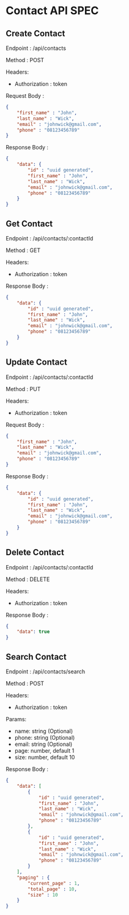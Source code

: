 # Contact API SPEC

## Create Contact
Endpoint : /api/contacts

Method :  POST

Headers: 
- Authorization : token

Request Body : 

```json
{
	"first_name" : "John",
	"last_name" : "Wick",
	"email" : "johnwick@gmail.com",
	"phone" : "08123456789"
}
```

Response Body : 

```json
{
	"data": {
		"id" : "uuid generated",
		"first_name" : "John",
		"last_name" : "Wick",
		"email" : "johnwick@gmail.com",
		"phone" : "08123456789"
	} 
}
```

## Get Contact
Endpoint : /api/contacts/:contactId

Method :  GET

Headers: 
- Authorization : token

Response Body : 

```json
{
	"data": {
		"id" : "uuid generated",
		"first_name" : "John",
		"last_name" : "Wick",
		"email" : "johnwick@gmail.com",
		"phone" : "08123456789"
	} 
}
```

## Update Contact
Endpoint : /api/contacts/:contactId

Method :  PUT

Headers: 
- Authorization : token

Request Body : 

```json
{
	"first_name" : "John",
	"last_name" : "Wick",
	"email" : "johnwick@gmail.com",
	"phone" : "08123456789"
}
```

Response Body : 

```json
{
	"data": {
		"id" : "uuid generated",
		"first_name" : "John",
		"last_name" : "Wick",
		"email" : "johnwick@gmail.com",
		"phone" : "08123456789"
	} 
}
```

## Delete Contact
Endpoint : /api/contacts/:contactId

Method :  DELETE

Headers: 
- Authorization : token


Response Body : 

```json
{
	"data": true
}
```

## Search Contact
Endpoint : /api/contacts/search

Method :  POST

Headers: 
- Authorization : token

Params:
- name: string (Optional)
- phone: string (Optional)
- email: string (Optional)
- page: number, default 1
- size:  number, default 10

Response Body : 

```json
{
	"data": [
		{
			"id" : "uuid generated",
			"first_name" : "John",
			"last_name" : "Wick",
			"email" : "johnwick@gmail.com",
			"phone" : "08123456789"
		},
		{
			"id" : "uuid generated",
			"first_name" : "John",
			"last_name" : "Wick",
			"email" : "johnwick@gmail.com",
			"phone" : "08123456789"
		} 
	],
	"paging" : {
		"current_page" : 1,
		"total_page" : 10,
		"size" : 10
	}
}
```
